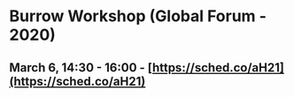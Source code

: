 # Burrow Workshop (Global Forum - 2020)

## March 6, 14:30 - 16:00 - [https://sched.co/aH21](https://sched.co/aH21)